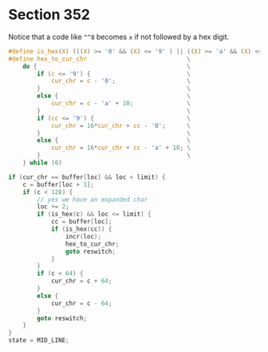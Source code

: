 # Section 352

Notice that a code like `^^8` becomes `x` if not followed by a hex digit.

```c include/parser.h
#define is_hex(X) (((X) >= '0' && (X) <= '9' ) || ((X) >= 'a' && (X) <= 'f'))
#define hex_to_cur_chr                            \
    do {                                          \
        if (c <= '9') {                           \
            cur_chr = c - '0';                    \
        }                                         \
        else {                                    \
            cur_chr = c - 'a' + 10;               \
        }                                         \
        if (cc <= '9') {                          \
            cur_chr = 16*cur_chr + cc - '0';      \
        }                                         \
        else {                                    \
            cur_chr = 16*cur_chr + cc - 'a' + 10; \
        }                                         \
    } while (0)
```

```c << If this |SUP_MARK| starts an expanded character like ^^A or ^^df, then |goto reswitch|, otherwise set |state = MID_LINE| >>=
if (cur_chr == buffer[loc] && loc < limit) {
    c = buffer[loc + 1];
    if (c < 128) {
        // yes we have an expanded char
        loc += 2;
        if (is_hex(c) && loc <= limit) {
            cc = buffer[loc];
            if (is_hex(cc)) {
                incr(loc);
                hex_to_cur_chr;
                goto reswitch;
            }
        }
        if (c < 64) {
            cur_chr = c + 64;
        }
        else {
            cur_chr = c - 64;
        }
        goto reswitch;
    }
}
state = MID_LINE;
```
